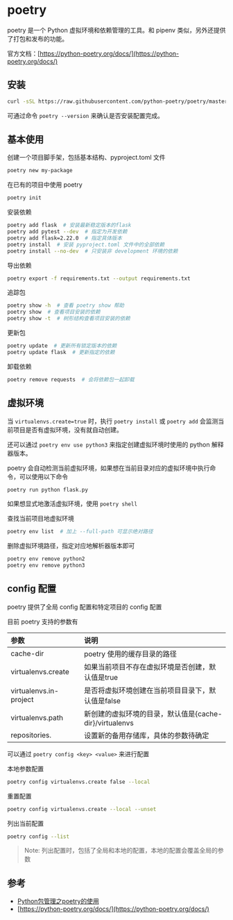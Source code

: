 # poetry

poetry 是一个 Python 虚拟环境和依赖管理的工具。和 pipenv 类似，另外还提供了打包和发布的功能。

官方文档：[https://python-poetry.org/docs/](https://python-poetry.org/docs/)

## 安装

```bash
curl -sSL https://raw.githubusercontent.com/python-poetry/poetry/master/get-poetry.py | python
```

可通过命令 `poetry --version` 来确认是否安装配置完成。

## 基本使用

创建一个项目脚手架，包括基本结构、pyproject.toml 文件

```bash
poetry new my-package
```

在已有的项目中使用 poetry

```bash
poetry init
```

安装依赖

```bash
poetry add flask  # 安装最新稳定版本的flask
poetry add pytest --dev  # 指定为开发依赖
poetry add flask=2.22.0  # 指定具体版本
poetry install  # 安装 pyproject.toml 文件中的全部依赖
poetry install --no-dev  # 只安装非 development 环境的依赖
```

导出依赖

```bash
poetry export -f requirements.txt --output requirements.txt
```

追踪包

```bash
poetry show -h  # 查看 poetry show 帮助
poetry show  # 查看项目安装的依赖
poetry show -t  # 树形结构查看项目安装的依赖
```

更新包

```bash
poetry update  # 更新所有锁定版本的依赖
poetry update flask  # 更新指定的依赖
```

卸载依赖

```bash
poetry remove requests  # 会将依赖包一起卸载
```

## 虚拟环境

当 `virtualenvs.create=true` 时，执行 `poetry install` 或 `poetry add` 会监测当前项目是否有虚拟环境，没有就自动创建。

还可以通过 `poetry env use python3` 来指定创建虚拟环境时使用的 python 解释器版本。

poetry 会自动检测当前虚拟环境，如果想在当前目录对应的虚拟环境中执行命令，可以使用以下命令

```bash
poetry run python flask.py
```

如果想显式地激活虚拟环境，使用 `poetry shell`

查找当前项目地虚拟环境

```bash
poetry env list  # 加上 --full-path 可显示绝对路径
```

删除虚拟环境路径，指定对应地解析器版本即可

```bash
poetry env remove python2
poetry env remove python3
```

## config 配置

poetry 提供了全局 config 配置和特定项目的 config 配置

目前 poetry 支持的参数有

| 参数                    | 说明                                                 |
| :--------------------- | :--------------------------------------------------- |
| cache-dir              | poetry 使用的缓存目录的路径                            |
| virtualenvs.create     | 如果当前项目不存在虚拟环境是否创建，默认值是true          |
| virtualenvs.in-project | 是否将虚拟环境创建在当前项目目录下，默认值是false         |
| virtualenvs.path       | 新创建的虚拟环境的目录，默认值是{cache-dir}/virtualenvs |
| repositories.<name>    | 设置新的备用存储库，具体的参数待确定                     |

可以通过 `poetry config <key> <value>` 来进行配置

本地参数配置

```bash
poetry config virtualenvs.create false --local
```

重置配置

```bash
poetry config virtualenvs.create --local --unset
```

列出当前配置

```bash
poetry config --list
```

> Note: 列出配置时，包括了全局和本地的配置，本地的配置会覆盖全局的参数

## 参考

- [Python包管理之poetry的使用](https://juejin.im/post/6844904083464126472)
- [https://python-poetry.org/docs/](https://python-poetry.org/docs/)